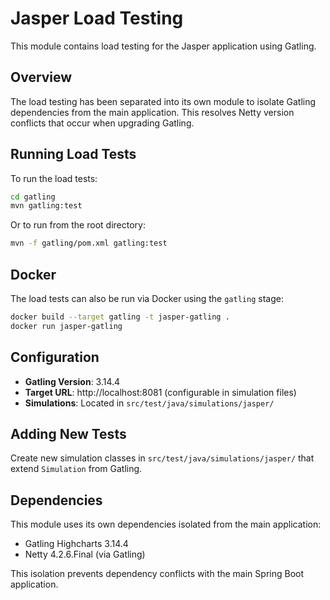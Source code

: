 # Jasper Load Testing

This module contains load testing for the Jasper application using Gatling.

## Overview

The load testing has been separated into its own module to isolate Gatling dependencies from the main application. This resolves Netty version conflicts that occur when upgrading Gatling.

## Running Load Tests

To run the load tests:

```bash
cd gatling
mvn gatling:test
```

Or to run from the root directory:

```bash
mvn -f gatling/pom.xml gatling:test
```

## Docker

The load tests can also be run via Docker using the `gatling` stage:

```bash
docker build --target gatling -t jasper-gatling .
docker run jasper-gatling
```

## Configuration

- **Gatling Version**: 3.14.4
- **Target URL**: http://localhost:8081 (configurable in simulation files)
- **Simulations**: Located in `src/test/java/simulations/jasper/`

## Adding New Tests

Create new simulation classes in `src/test/java/simulations/jasper/` that extend `Simulation` from Gatling.

## Dependencies

This module uses its own dependencies isolated from the main application:
- Gatling Highcharts 3.14.4
- Netty 4.2.6.Final (via Gatling)

This isolation prevents dependency conflicts with the main Spring Boot application.